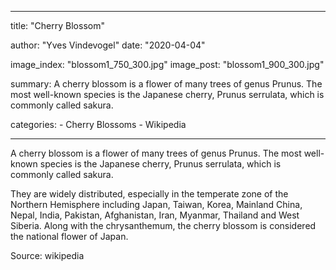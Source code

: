 ---

title: "Cherry Blossom"

author: "Yves Vindevogel"
date: "2020-04-04"

image_index: "blossom1_750_300.jpg"
image_post: "blossom1_900_300.jpg"

summary: A cherry blossom is a flower of many trees of genus Prunus. The most well-known species is the Japanese cherry, Prunus serrulata, which is commonly called sakura.

categories:
    - Cherry Blossoms
    - Wikipedia
    
----------

A cherry blossom is a flower of many trees of genus Prunus. The most well-known species is the Japanese cherry, Prunus serrulata, which is commonly called sakura.

They are widely distributed, especially in the temperate zone of the Northern Hemisphere including Japan, Taiwan, Korea, Mainland China, Nepal, India, Pakistan, Afghanistan, Iran, Myanmar, Thailand and West Siberia. Along with the chrysanthemum, the cherry blossom is considered the national flower of Japan.

Source: wikipedia